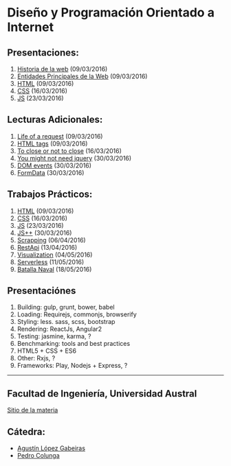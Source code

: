 # Diseño y Programación Orientado a Internet

## Presentaciones:

1. [Historia de la web](history) (09/03/2016)
2. [Entidades Principales de la Web](entities) (09/03/2016)
3. [HTML](html) (09/03/2016)
4. [CSS](styles) (16/03/2016)
5. [JS](js) (23/03/2016)

## Lecturas Adicionales:

1. [Life of a request](http://igoro.com/archive/what-really-happens-when-you-navigate-to-a-url) (09/03/2016)
2. [HTML tags](http://www.w3schools.com/tags) (09/03/2016)
3. [To close or not to close](http://www.colorglare.com/2014/02/03/to-close-or-not-to-close.html) (16/03/2016)
4. [You might not need jquery](http://youmightnotneedjquery.com) (30/03/2016)
5. [DOM events](https://www.smashingmagazine.com/2013/11/an-introduction-to-dom-events) (30/03/2016)
6. [FormData](https://developer.mozilla.org/en-US/docs/Web/API/FormData/Using_FormData_Objects) (30/03/2016)

## Trabajos Prácticos:

1. [HTML](practice/html) (09/03/2016)
2. [CSS](practice/styles) (16/03/2016)
3. [JS](practice/js) (23/03/2016)
4. [JS++](practice/js++) (30/03/2016)
5. [Scrapping](practice/scrapping) (06/04/2016)
6. [RestApi](practice/restapi) (13/04/2016)
7. [Visualization](practice/visualization) (04/05/2016)
8. [Serverless](practice/serverless) (11/05/2016)
9. [Batalla Naval](practice/papoy) (18/05/2016)

## Presentaciónes

1. Building: gulp, grunt, bower, babel
2. Loading: Requirejs, commonjs, browserify
3. Styling: less. sass, scss, bootstrap
4. Rendering: ReactJs, Angular2
5. Testing: jasmine, karma, ?
6. Benchmarking: tools and best practices
7. HTML5 + CSS + ES6
8. Other: Rxjs, ?
9. Frameworks: Play, Nodejs + Express, ?

---

## Facultad de Ingeniería, Universidad Austral

[Sitio de la materia](http://facultaddeingenieria.github.io/dpoi)

## Cátedra:

* [Agustín López Gabeiras](//github.com/agustinlg)
* [Pedro Colunga](//github.com/pcolunga)
